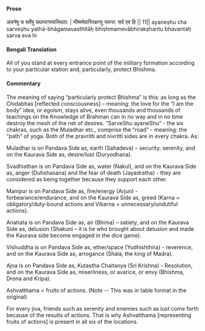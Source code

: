 #### Prose 

अयनेषु च सर्वेषु यथाभागमवस्थिता: |
भीष्ममेवाभिरक्षन्तु भवन्त: सर्व एव हि || 11||
ayaneṣhu cha sarveṣhu yathā-bhāgamavasthitāḥ
bhīṣhmamevābhirakṣhantu bhavantaḥ sarva eva hi

 #### Bengali Translation 

All of you stand at every entrance point of the military formation according to your particular station and, particularly, protect Bhishma.

 #### Commentary 

The meaning of saying “particularly protect Bhishma” is this: as long as the Chidabhas [reflected consciousness] – meaning: the love for the “I am the body” idea, or egoism, stays alive, even thousands and thousands of teachings on the Knowledge of Brahman can in no way and in no time destroy the mesh of the net of desires. “SarveShu ayaneShu” - the six chakras, such as the Muladhar etc., comprise the “road” - meaning: the “path” of yoga. Both of the pravritti and nivritti sides are in every chakra.
As:

Muladhar is on Pandava Side as, earth (Sahadeva) – security, serenity, and on the Kaurava Side as, desire/lust (Duryodhana).

Svadhisthan is on Pandava Side as, water (Nakul), and on the Kaurava Side as, anger (Duhshasana) and the fear of death (Jayadratha)  - they are considered as being together because they support each other.

Manipur is on Pandava Side as, fire/energy (Arjun) - forbearance/endurance, and on the Kaurava Side as, greed (Karna = obligatory/duty-bound actions and Vikarna = unnecessary/undutiful actions).

Anahata is on Pandava Side as, air (Bhima) – satiety, and on the Kaurava Side as, delusion (Shakuni – it is he who brought about delusion and made the Kaurava side become engaged in the dice game).

Vishuddha is on Pandava Side as, ether/space (Yudhishthira) - reverence, and on the Kaurava Side as, arrogance (Shala, the king of Madra).

Ajna is on Pandava Side as, Kutastha Chaitanya (Sri Krishna) - Resolution, and on the Kaurava Side as, miserliness, or avarice, or envy (Bhishma, Drona and Kripa).

Ashvatthama = fruits of actions.
(Note -- This was in table format in the original)

For every jiva, friends such as serenity and enemies such as lust come forth because of the results of actions. That is why Ashvatthama [representing fruits of actions] is present in all six of the locations.